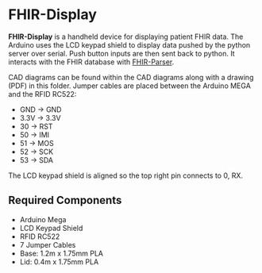 FHIR-Display
============

**FHIR-Display** is a handheld device for displaying patient FHIR data. The Arduino uses the LCD keypad shield to display data pushed by the python server over serial. Push button inputs are then sent back to python. It interacts with the FHIR database with [FHIR-Parser](https://pypi.org/project/FHIR-Parser/).

CAD diagrams can be found within the CAD diagrams along with a drawing (PDF) in this folder. Jumper cables are placed between the Arduino MEGA and the RFID RC522:

* GND   ->  GND
* 3.3V  ->  3.3V
* 30    ->  RST
* 50    ->  IMI
* 51    ->  MOS
* 52    ->  SCK
* 53    ->  SDA

The LCD keypad shield is aligned so the top right pin connects to 0, RX.


Required Components
-------------------
* Arduino Mega
* LCD Keypad Shield
* RFID RC522
* 7 Jumper Cables
* Base: 1.2m x 1.75mm PLA
* Lid: 0.4m x 1.75mm PLA
